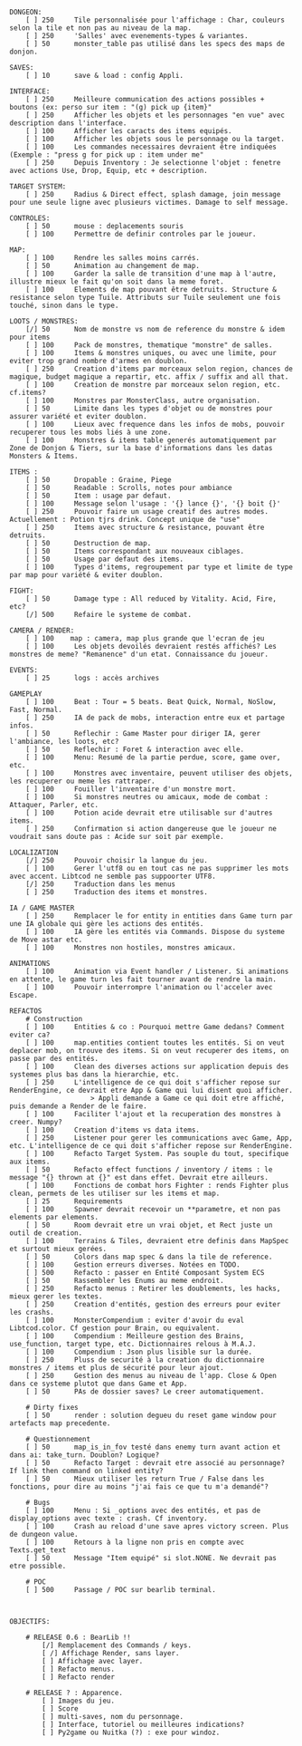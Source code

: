 
    DONGEON:
        [ ] 250     Tile personnalisée pour l'affichage : Char, couleurs selon la tile et non pas au niveau de la map.
        [ ] 250     'Salles' avec evenements-types & variantes.
        [ ] 50      monster_table pas utilisé dans les specs des maps de donjon.

    SAVES:
        [ ] 10      save & load : config Appli.

    INTERFACE:
        [ ] 250     Meilleure communication des actions possibles + boutons (ex: perso sur item : "(g) pick up {item}"
        [ ] 250     Afficher les objets et les personnages "en vue" avec description dans l'interface.
        [ ] 100     Afficher les caracts des items equipés.
        [ ] 100     Afficher les objets sous le personnage ou la target.
        [ ] 100     Les commandes necessaires devraient être indiquées (Exemple : "press g for pick up : item under me"
        [ ] 250     Depuis Inventory : Je selectionne l'objet : fenetre avec actions Use, Drop, Equip, etc + description.

    TARGET SYSTEM:
        [ ] 250     Radius & Direct effect, splash damage, join message pour une seule ligne avec plusieurs victimes. Damage to self message.

    CONTROLES:
        [ ] 50      mouse : deplacements souris
        [ ] 100     Permettre de definir controles par le joueur.

    MAP:
        [ ] 100     Rendre les salles moins carrés.
        [ ] 50      Animation au changement de map.
        [ ] 100     Garder la salle de transition d'une map à l'autre, illustre mieux le fait qu'on soit dans la meme foret.
        [ ] 100     Elements de map pouvant être detruits. Structure & resistance selon type Tuile. Attributs sur Tuile seulement une fois touché, sinon dans le type.

    LOOTS / MONSTRES:
        [/] 50      Nom de monstre vs nom de reference du monstre & idem pour items
        [ ] 100     Pack de monstres, thematique "monstre" de salles.
        [ ] 100     Items & monstres uniques, ou avec une limite, pour eviter trop grand nombre d'armes en doublon.
        [ ] 250     Creation d'items par morceaux selon region, chances de magique, budget magique a repartir, etc. affix / suffix and all that.
        [ ] 100     Creation de monstre par morceaux selon region, etc. cf.items?
        [ ] 100     Monstres par MonsterClass, autre organisation.
        [ ] 50      Limite dans les types d'objet ou de monstres pour assurer variété et eviter doublon.
        [ ] 100     Lieux avec frequence dans les infos de mobs, pouvoir recuperer tous les mobs liés à une zone.
        [ ] 100     Monstres & items table generés automatiquement par Zone de Donjon & Tiers, sur la base d'informations dans les datas Monsters & Items.

    ITEMS :
        [ ] 50      Dropable : Graine, Piege
        [ ] 50      Readable : Scrolls, notes pour ambiance
        [ ] 50      Item : usage par defaut.
        [ ] 100     Message selon l'usage : '{} lance {}', '{} boit {}'
        [ ] 250     Pouvoir faire un usage creatif des autres modes. Actuellement : Potion tjrs drink. Concept unique de "use"
        [ ] 250     Items avec structure & resistance, pouvant être detruits.
        [ ] 50      Destruction de map.
        [ ] 50      Items correspondant aux nouveaux ciblages.
        [ ] 50      Usage par defaut des items.
        [ ] 100     Types d'items, regroupement par type et limite de type par map pour variété & eviter doublon.

    FIGHT:
        [ ] 50      Damage type : All reduced by Vitality. Acid, Fire, etc?
        [/] 500     Refaire le systeme de combat.

    CAMERA / RENDER:
        [ ] 100    map : camera, map plus grande que l'ecran de jeu
        [ ] 100     Les objets devoilés devraient restés affichés? Les monstres de meme? "Remanence" d'un etat. Connaissance du joueur.

    EVENTS:
        [ ] 25      logs : accès archives

    GAMEPLAY
        [ ] 100     Beat : Tour = 5 beats. Beat Quick, Normal, NoSlow, Fast, Normal.
        [ ] 250     IA de pack de mobs, interaction entre eux et partage infos.
        [ ] 50      Reflechir : Game Master pour diriger IA, gerer l'ambiance, les loots, etc?
        [ ] 50      Reflechir : Foret & interaction avec elle.
        [ ] 100     Menu: Resumé de la partie perdue, score, game over, etc.
        [ ] 100     Monstres avec inventaire, peuvent utiliser des objets, les recuperer ou meme les rattraper.
        [ ] 100     Fouiller l'inventaire d'un monstre mort.
        [ ] 100     Si monstres neutres ou amicaux, mode de combat : Attaquer, Parler, etc.
        [ ] 100     Potion acide devrait etre utilisable sur d'autres items.
        [ ] 250     Confirmation si action dangereuse que le joueur ne voudrait sans doute pas : Acide sur soit par exemple.

    LOCALIZATION
        [/] 250     Pouvoir choisir la langue du jeu.
        [ ] 100     Gerer l'utf8 ou en tout cas ne pas supprimer les mots avec accent. Libtcod ne semble pas suppoorter UTF8.
        [/] 250     Traduction dans les menus
        [ ] 250     Traduction des items et monstres.

    IA / GAME MASTER
        [ ] 250     Remplacer le for entity in entities dans Game turn par une IA globale qui gère les actions des entités.
        [ ] 100     IA gère les entités via Commands. Dispose du systeme de Move astar etc.
        [ ] 100     Monstres non hostiles, monstres amicaux.

    ANIMATIONS
        [ ] 100     Animation via Event handler / Listener. Si animations en attente, le game turn les fait tourner avant de rendre la main.
        [ ] 100     Pouvoir interrompre l'animation ou l'acceler avec Escape.

    REFACTOS
        # Construction
        [ ] 100     Entities & co : Pourquoi mettre Game dedans? Comment eviter ca?
        [ ] 100     map.entities contient toutes les entités. Si on veut deplacer mob, on trouve des items. Si on veut recuperer des items, on passe par des entités.
        [ ] 100     Clean des diverses actions sur application depuis des systemes plus bas dans la hierarchie, etc.
        [ ] 250     L'intelligence de ce qui doit s'afficher repose sur RenderEngine, ce devrait etre App & Game qui lui disent quoi afficher.
                        > Appli demande a Game ce qui doit etre affiché, puis demande a Render de le faire.
        [ ] 100     Faciliter l'ajout et la recuperation des monstres à creer. Numpy?
        [ ] 100     Creation d'items vs data items.
        [ ] 250     Listener pour gerer les communications avec Game, App, etc. L'intelligence de ce qui doit s'afficher repose sur RenderEngine.
        [ ] 100     Refacto Target System. Pas souple du tout, specifique aux items.
        [ ] 50      Refacto effect functions / inventory / items : le message "{} thrown at {}" est dans effet. Devrait etre ailleurs.
        [ ] 100     Fonctions de combat hors Fighter : rends Fighter plus clean, permets de les utiliser sur les items et map.
        [ ] 25      Requirements
        [ ] 100     Spawner devrait recevoir un **parametre, et non pas elements par elements.
        [ ] 50      Room devrait etre un vrai objet, et Rect juste un outil de creation.
        [ ] 100     Terrains & Tiles, devraient etre definis dans MapSpec et surtout mieux gerées.
        [ ] 50      Colors dans map spec & dans la tile de reference.
        [ ] 100     Gestion erreurs diverses. Notées en TODO.
        [ ] 500     Refacto : passer en Entité Composant System ECS
        [ ] 50      Rassembler les Enums au meme endroit.
        [ ] 250     Refacto menus : Retirer les doublements, les hacks, mieux gerer les textes.
        [ ] 250     Creation d'entités, gestion des erreurs pour eviter les crashs.
        [ ] 100     MonsterCompendium : eviter d'avoir du eval Libtcod.color. Cf gestion pour Brain, ou equivalent.
        [ ] 100     Compendium : Meilleure gestion des Brains, use_function, target type, etc. Dictionnaires relous à M.A.J.
        [ ] 100     Compendium : Json plus lisible sur la durée.
        [ ] 250     Pluss de securité à la creation du dictionnaire monstres / items et plus de sécurité pour leur ajout.
        [ ] 250     Gestion des menus au niveau de l'app. Close & Open dans ce systeme plutot que dans Game et App.
        [ ] 50      PAs de dossier saves? Le creer automatiquement.

        # Dirty fixes
        [ ] 50      render : solution degueu du reset game window pour artefacts map precedente.

        # Questionnement
        [ ] 50      map_is_in_fov testé dans enemy turn avant action et dans ai: take_turn. Doublon? Logique?
        [ ] 50      Refacto Target : devrait etre associé au personnage? If link then command on linked entity?
        [ ] 50      Mieux utiliser les return True / False dans les fonctions, pour dire au moins "j'ai fais ce que tu m'a demandé"?

        # Bugs
        [ ] 100     Menu : Si _options avec des entités, et pas de display_options avec texte : crash. Cf inventory.
        [ ] 100     Crash au reload d'une save apres victory screen. Plus de dungeon value.
        [ ] 100     Retours à la ligne non pris en compte avec Texts.get_text
        [ ] 50      Message "Item equipé" si slot.NONE. Ne devrait pas etre possible.

        # POC
        [ ] 500     Passage / POC sur bearlib terminal.



    OBJECTIFS:

        # RELEASE 0.6 : BearLib !!
            [/] Remplacement des Commands / keys.
            [ /] Affichage Render, sans layer.
            [ ] Affichage avec layer.
            [ ] Refacto menus.
            [ ] Refacto render

        # RELEASE ? : Apparence.
            [ ] Images du jeu.
            [ ] Score
            [ ] multi-saves, nom du personnage.
            [ ] Interface, tutoriel ou meilleures indications?
            [ ] Py2game ou Nuitka (?) : exe pour windoz.


